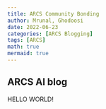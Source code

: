 ```yaml
---
title: ARCS Community Bonding
author: Mrunal, Ghodoosi
date: 2022-06-23 
categories: [ARCS Blogging]
tags: [ARCS]
math: true
mermaid: true
---
```


## ARCS AI blog

HELLO WORLD!